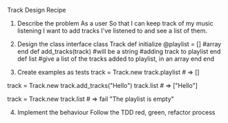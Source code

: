 Track Design Recipe

1. Describe the problem
  As a user
  So that I can keep track of my music listening
  I want to add tracks I've listened to and see a list of them.

2. Design the class interface
  class Track
    def initialize
      @playlist = [] #array
    end
    def add_tracks(track) #will be a string
      #adding track to playlist
    end
    def list
      #give a list of the tracks added to playlist, in an array
    end
  end

3. Create examples as tests
  track = Track.new
  track.playlist # => []

  track = Track.new
  track.add_tracks("Hello")
  track.list # => ["Hello"]

  track = Track.new
  track.list # => fail "The playlist is empty"

4. Implement the behaviour
  Follow the TDD red, green, refactor process
